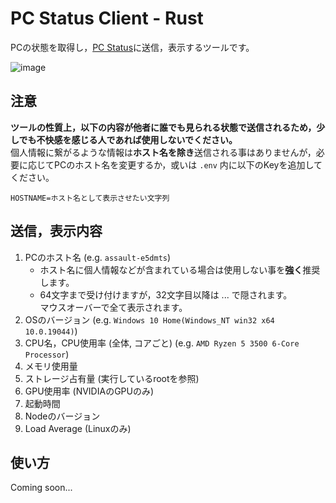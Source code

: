 # PC Status Client - Rust
PCの状態を取得し，[PC Status](https://pc-stats.eov2.com/)に送信，表示するツールです。

![image](https://cdn.discordapp.com/attachments/916525261409898527/1070176168948539452/0UAAAAASUVORK5CYII.png)

## 注意
**ツールの性質上，以下の内容が他者に誰でも見られる状態で送信されるため，少しでも不快感を感じる人であれば使用しないでください。**\
個人情報に繋がるような情報は**ホスト名を除き**送信される事はありませんが，必要に応じてPCのホスト名を変更するか，或いは `.env` 内に以下のKeyを追加してください。

```env
HOSTNAME=ホスト名として表示させたい文字列
```

## 送信，表示内容
1. PCのホスト名 (e.g. `assault-e5dmts`)
    - ホスト名に個人情報などが含まれている場合は使用しない事を**強く**推奨します。
    - 64文字まで受け付けますが，32文字目以降は ... で隠されます。\
      マウスオーバーで全て表示されます。
2. OSのバージョン (e.g. `Windows 10 Home(Windows_NT win32 x64 10.0.19044)`)
3. CPU名，CPU使用率 (全体, コアごと) (e.g. `AMD Ryzen 5 3500 6-Core Processor`)
4. メモリ使用量
5. ストレージ占有量 (実行しているrootを参照)
6. GPU使用率 (NVIDIAのGPUのみ)
7. 起動時間
8. Nodeのバージョン
9. Load Average (Linuxのみ)

## 使い方

Coming soon...